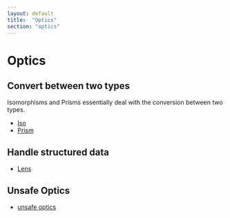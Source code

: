 ```yaml
---
layout: default
title:  "Optics"
section: "optics"
---
```


# Optics

## Convert between two types

Isomorphisms and Prisms essentially deal with the conversion between two types.

-   [Iso](tut/iso.html)
-   [Prism](tut/prism.html)

## Handle structured data
-   [Lens](tut/lens.html)

## Unsafe Optics

- [unsafe optics](tut/unsafe_optics.html)